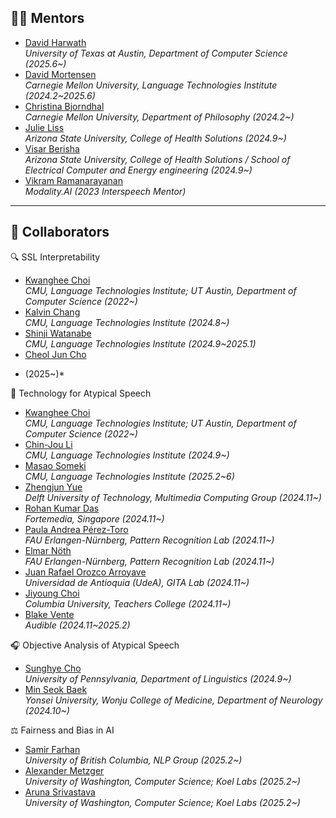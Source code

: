 ## 🧑‍🏫 Mentors
- [David Harwath](https://www.cs.utexas.edu/~harwath/)  
  *University of Texas at Austin, Department of Computer Science (2025.6~)*
- [David Mortensen](https://www.cs.cmu.edu/~dmortens/)  
  *Carnegie Mellon University, Language Technologies Institute (2024.2~2025.6)*  
- [Christina Bjorndhal](https://christinabjorndahl.com/)  
  *Carnegie Mellon University, Department of Philosophy (2024.2~)*  
- [Julie Liss](https://search.asu.edu/profile/50291)  
  *Arizona State University, College of Health Solutions (2024.9~)*  
- [Visar Berisha](https://scholar.google.com/citations?user=MQBn718AAAAJ&hl=en)  
  *Arizona State University, College of Health Solutions / School of Electrical Computer and Energy engineering (2024.9~)*  
- [Vikram Ramanarayanan](https://www.vikramr.com/)  
  *Modality.AI (2023 Interspeech Mentor)*

---

## 🤝 Collaborators

🔍 SSL Interpretability
- [Kwanghee Choi](https://kwangheechoi.com)  
  *CMU, Language Technologies Institute; UT Austin, Department of Computer Science (2022~)*  
- [Kalvin Chang](https://scholar.google.com/citations?user=AtEp3vUAAAAJ&hl=en)  
  *CMU, Language Technologies Institute (2024.8~)*
- [Shinji Watanabe](https://scholar.google.com/citations?user=U5xRA6QAAAAJ&hl=en)  
  *CMU, Language Technologies Institute (2024.9~2025.1)*  
- [Cheol Jun Cho](https://cheoljun95.github.io/)  
* (2025~)*  

🧠 Technology for Atypical Speech
- [Kwanghee Choi](https://kwangheechoi.com)  
  *CMU, Language Technologies Institute; UT Austin, Department of Computer Science (2022~)*  
- [Chin-Jou Li](https://chinjouli.github.io/mysite/)  
  *CMU, Language Technologies Institute (2024.9~)*  
- [Masao Someki](https://scholar.google.com/citations?user=_aVVkVsAAAAJ&hl=en&oi=ao)  
  *CMU, Language Technologies Institute (2025.2~6)*  
- [Zhengjun Yue](https://www.tudelft.nl/en/ewi/over-de-faculteit/afdelingen/intelligent-systems/multimedia-computing/people/zhengjun-yue)  
  *Delft University of Technology, Multimedia Computing Group (2024.11~)*  
- [Rohan Kumar Das](https://scholar.google.com/citations?hl=en&user=V8XFDQcAAAAJ)  
  *Fortemedia, Singapore (2024.11~)*  
- [Paula Andrea Pérez-Toro](https://scholar.google.com/citations?user=9IgSau8AAAAJ&hl=en&oi=ao)  
  *FAU Erlangen-Nürnberg, Pattern Recognition Lab (2024.11~)*  
- [Elmar Nöth](https://scholar.google.com/citations?user=QAo7nTUAAAAJ&hl=en&oi=ao)  
  *FAU Erlangen-Nürnberg, Pattern Recognition Lab (2024.11~)*  
- [Juan Rafael Orozco Arroyave](https://scholar.google.com/citations?user=MqUjowUAAAAJ&hl=en)  
  *Universidad de Antioquia (UdeA), GITA Lab (2024.11~)*  
- [Jiyoung Choi](https://www.linkedin.com/in/jiyoung-choi-450b7071)  
  *Columbia University, Teachers College (2024.11~)*  
- [Blake Vente](https://rvente.com/)  
  *Audible (2024.11~2025.2)*

🎧 Objective Analysis of Atypical Speech
- [Sunghye Cho](https://www.sunghyecho.com/)  
  *University of Pennsylvania, Department of Linguistics (2024.9~)*  
- [Min Seok Baek](https://scholar.google.com/citations?hl=en&user=KGT1uKYAAAAJ)  
  *Yonsei University, Wonju College of Medicine, Department of Neurology (2024.10~)*

⚖️ Fairness and Bias in AI
- [Samir Farhan](https://scholar.google.com/citations?user=YQOEOXYAAAAJ&hl=en&oi=ao)  
  *University of British Columbia, NLP Group (2025.2~)*  
- [Alexander Metzger](https://www.linkedin.com/in/alexander-le-metzger/)  
  *University of Washington, Computer Science; Koel Labs (2025.2~)*  
- [Aruna Srivastava](https://www.linkedin.com/in/arunasr/)  
  *University of Washington, Computer Science; Koel Labs (2025.2~)*

